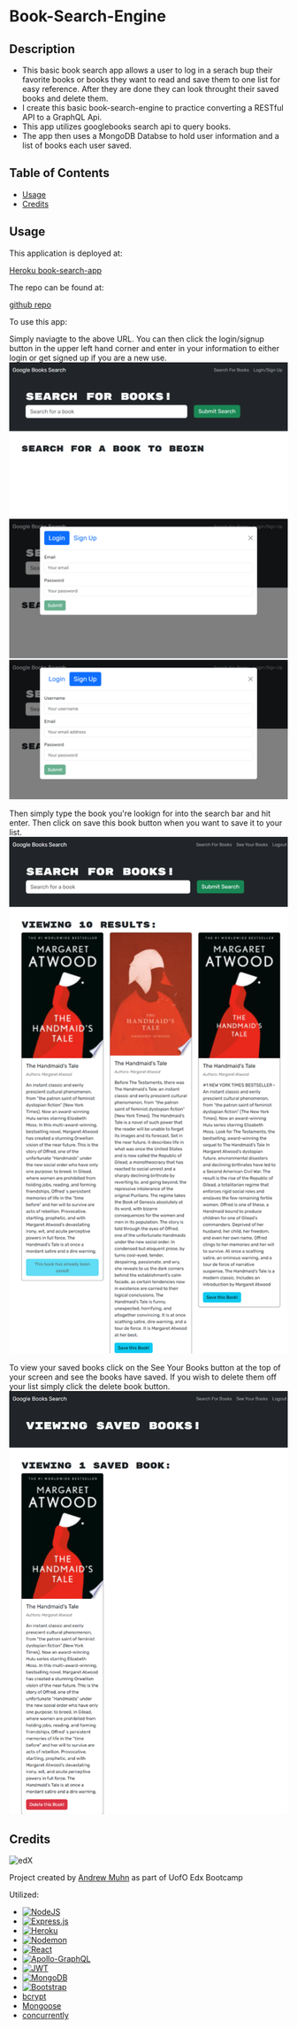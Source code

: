 # Book-Search-Engine

## Description

- This basic book search app allows a user to log in a serach bup their favorite books or books they want to read and save them to one list for easy reference. After they are done they can look throught their saved books and delete them.
- I create this basic book-search-engine to practice converting a RESTful API to a GraphQL Api.
- This app utilizes googlebooks search api to query books.
- The app then uses a MongoDB Databse to hold user information and a list of books each user saved.

## Table of Contents

- [Usage](#usage)
- [Credits](#credits)

## Usage

This application is deployed at:

[Heroku book-search-app](https://google-book-search-7654-71fedf550da4.herokuapp.com/)

The repo can be found at:

[github repo](https://github.com/andrewmuhn/book-search-engine)

To use this app:

Simply naviagte to the above URL. You can then click the login/signup button in the upper left hand corner and enter in your information to either login or get signed up if you are a new use.
![Home](assets/home.png)
![login](assets/login.png)
![signup](assets/signup.png)

Then simply type the book you're lookign for into the search bar and hit enter. Then click on save this book button when you want to save it to your list.
![search books](assets/searchbooks.png)

To view your saved books click on the See Your Books button at the top of your screen and see the books have saved. If you wish to delete them off your list simply click the delete book button.
![saved books](assets/savedbooks.png)

## Credits

![edX][edX]

Project created by [Andrew Muhn](https://github.com/andrewmuhn)
as part of UofO Edx Bootcamp

Utilized:

- [![NodeJS][NodeJS]][NodeJS-url]
- [![Express.js][Express.js]][Express-url]
- [![Heroku][Heroku]][Heroku-url]
- [![Nodemon][Nodemon]][Nodemon-url]
- [![React][React.js]][React-url]
- [![Apollo-GraphQL][Apollo-GraphQL]][Apollo-url]
- [![JWT][JWT]][JWT-url]
- [![MongoDB][MongoDB]][mongoDB-url]
- [![Bootstrap][Bootstrap.com]][Bootstrap-url]
- [bcrypt](https://www.npmjs.com/package/bcrypt)
- [Mongoose](https://mongoosejs.com/docs/guide.html)
- [concurrently](https://github.com/open-cli-tools/concurrently#readme)

<!-- MARKDOWN LINKS & IMAGES -->

[edX]: https://img.shields.io/badge/edX-%2302262B.svg?style=for-the-badge&logo=edX&logoColor=white
[React.js]: https://img.shields.io/badge/React-20232A?style=for-the-badge&logo=react&logoColor=61DAFB
[React-url]: https://reactjs.org/
[mongoDB]: https://img.shields.io/badge/MongoDB-%234ea94b.svg?style=for-the-badge&logo=mongodb&logoColor=white
[mongoDB-url]: https://www.mongodb.com/
[Apollo-GraphQL]: https://img.shields.io/badge/-ApolloGraphQL-311C87?style=for-the-badge&logo=apollo-graphql
[Apollo-url]: https://www.apollographql.com/docs/
[Express.js]: https://img.shields.io/badge/express.js-%23404d59.svg?style=for-the-badge&logo=express&logoColor=%2361DAFB
[Express-url]: https://expressjs.com/
[Bootstrap.com]: https://img.shields.io/badge/Bootstrap-563D7C?style=for-the-badge&logo=bootstrap&logoColor=white
[Bootstrap-url]: https://getbootstrap.com
[JWT]: https://img.shields.io/badge/JWT-black?style=for-the-badge&logo=JSON%20web%20tokens
[JWT-url]: https://www.npmjs.com/package/jsonwebtoken
[NodeJS]: https://img.shields.io/badge/node.js-6DA55F?style=for-the-badge&logo=node.js&logoColor=white
[NodeJS-url]: https://img.shields.io/badge/node.js-6DA55F?style=for-the-badge&logo=node.js&logoColor=white
[Nodemon]: https://img.shields.io/badge/NODEMON-%23323330.svg?style=for-the-badge&logo=nodemon&logoColor=%BBDEAD
[nodemon-url]: https://nodemon.io/
[Heroku]: https://img.shields.io/badge/heroku-%23430098.svg?style=for-the-badge&logo=heroku&logoColor=white
[Heroku-url]: https://www.heroku.com/
